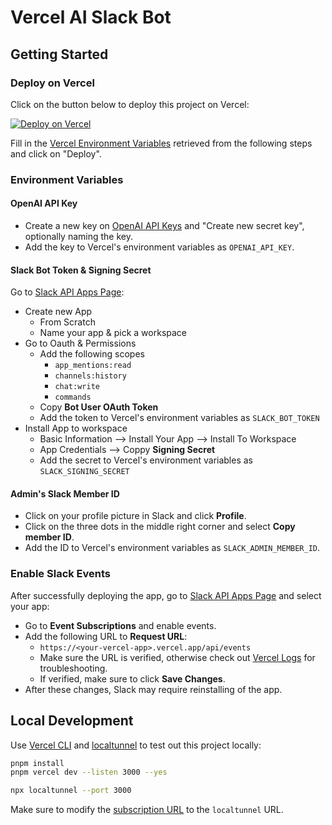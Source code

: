 # Vercel AI Slack Bot

## Getting Started

### Deploy on Vercel

Click on the button below to deploy this project on Vercel:

[![Deploy on Vercel](https://vercel.com/button)](https://vercel.com/new/clone?repository-url=https://github.com/devjiwonchoi/vercel-ai-slackbot&env=OPENAI_API_KEY,SLACK_BOT_TOKEN,SLACK_SIGNING_SECRET,SLACK_ADMIN_MEMBER_ID)

Fill in the [Vercel Environment Variables](https://vercel.com/docs/projects/environment-variables) retrieved from the following steps and click on "Deploy".

### Environment Variables

#### OpenAI API Key

- Create a new key on [OpenAI API Keys](https://platform.openai.com/api-keys) and "Create new secret key", optionally naming the key.
- Add the key to Vercel's environment variables as `OPENAI_API_KEY`.

#### Slack Bot Token & Signing Secret

Go to [Slack API Apps Page](https://api.slack.com/apps):

- Create new App
  - From Scratch
  - Name your app & pick a workspace
- Go to Oauth & Permissions
  - Add the following scopes
    - `app_mentions:read`
    - `channels:history`
    - `chat:write`
    - `commands`
  - Copy **Bot User OAuth Token**
  - Add the token to Vercel's environment variables as `SLACK_BOT_TOKEN`
- Install App to workspace
  - Basic Information --> Install Your App --> Install To Workspace
  - App Credentials --> Coppy **Signing Secret**
  - Add the secret to Vercel's environment variables as `SLACK_SIGNING_SECRET`

#### Admin's Slack Member ID

- Click on your profile picture in Slack and click **Profile**.
- Click on the three dots in the middle right corner and select **Copy member ID**.
- Add the ID to Vercel's environment variables as `SLACK_ADMIN_MEMBER_ID`.

### Enable Slack Events

After successfully deploying the app, go to [Slack API Apps Page](https://api.slack.com/apps) and select your app:

- Go to **Event Subscriptions** and enable events.
- Add the following URL to **Request URL**:
  - `https://<your-vercel-app>.vercel.app/api/events`
  - Make sure the URL is verified, otherwise check out [Vercel Logs](https://vercel.com/docs/observability/runtime-logs) for troubleshooting.
  - If verified, make sure to click **Save Changes**.
- After these changes, Slack may require reinstalling of the app.

## Local Development

Use [Vercel CLI](https://vercel.com/docs/cli) and [localtunnel](https://github.com/localtunnel/localtunnel) to test out this project locally:

```sh
pnpm install
pnpm vercel dev --listen 3000 --yes
```

```sh
npx localtunnel --port 3000
```

Make sure to modify the [subscription URL](./README.md/#enable-slack-events) to the `localtunnel` URL.
